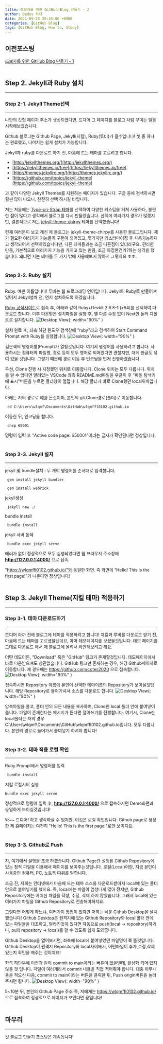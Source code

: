```yaml
---
title: 초보자를 위한 GitHub Blog 만들기 - 2
author: Dodev 하다
date: 2021-09-28 20:28:00 +0900
categories: [GitHub Blog]
tags: [GitHub Blog, How to, Study]
---
```


## 이전포스팅
[초보자를 위한 GitHub Blog 만들기 - 1](https://wlqmffl0102.github.io/posts/%EC%B4%88%EB%B3%B4%EC%9E%90%EB%A5%BC-%EC%9C%84%ED%95%9C-GitHub-Blog-%EB%A7%8C%EB%93%A4%EA%B8%B0-1/)
<br>
<br>

## Step 2.  Jekyll과 Ruby 설치
---
### Step 2-1. Jekyll Theme선택
---
나만의 깃헙 페이지 주소가 생성되었다면, 드디어 그 페이지를 블로그 처럼 꾸미는 일을 시작해보겠습니다.

Github 블로그는 Github Page, Jekyll(지킬), Ruby(루비)가 필수입니다! 셋 중 하나는 완료했고, 나머지는 쉽게 설치가 가능합니다.

Jekyll과 ruby를 다운로드 하기 전, 마음에 드는 테마를 고르려고 합니다.
-   [http://jekyllthemes.org/](http://jekyllthemes.org/)
-   [https://jekyllthemes.io/free](https://jekyllthemes.io/free)
-   [http://themes.jekyllrc.org/](http://themes.jekyllrc.org/)
-   [https://github.com/topics/jekyll-theme](https://github.com/topics/jekyll-theme)

과 같이 다양한 Jekyll Themes를 지원하는 페이지가 있습니다.
구글 등에 검색하시면 훨씬 많이 나오니, 찬찬히 선택 하시길 바랍니다.

저는 처음에는 [Type-on-Strap 테마](https://sylhare.github.io/Type-on-Strap/)를 선택하여 다양한 커스텀을 거쳐 사용하다, 불편한 점이 많다고 생각해서 블로그를 다시 만들었습니다.
선택에 여러가지 경우가 많겠지만, 결론적으로 저는 [jekyll-theme-chirpy](https://chirpy.cotes.info/) 테마를 선택했습니다!

현재 여러분이 보고 계신 제 블로그는 jekyll-theme-chirpy를 사용한 블로그입니다.
제가 필요한 여러가지 기능들이 구현이 되어있고, 몇가지만 커스터마이징 후 사용가능하다고 생각되어서 선택하였습니다만, 다른 테마들과는 조금 다른점이 있더라구요.
편리한 만큼, 기본적으로 여러가지 기능을 가지고 있는 만큼, 조금 복잡한건가?하는 생각을 했습니다. 왜냐면 저는 테마를 두 가지 밖에 사용해보지 않아서 그렇지요 ㅎㅎ.
<br>
<br>

### Step 2-2. Ruby 설치
---
Ruby. 예쁜 이름입니다! 루비는 웹 프로그래밍 언어입니다. Jekyll이 Ruby로 만들어져 있어서  Jekyll설치 전, 먼저 설치하도록 하겠습니다.

[Ruby 공식사이트](https://rubyinstaller.org/downloads/)로 접속 후, 아래와 같이 Ruby+Devkit 2.6.8-1 (x64)를 선택하여 다운로드 합니다.
이후 다운받은 설치파일을 실행 후, 별 다른 수정 없이 Next만 눌러 디폴트로 설치합니다.
![Desktop View](/assets/img/2021-09-28/1.PNG){: width="90%" } 

설치 완료 후, 좌측 하단 윈도우 검색창에 "ruby"라고 검색하여 Start Command Prompt with Ruby를 실행합니다.
![Desktop View](/assets/img/2021-09-28/2.PNG){: width="90%" } 

검은색의 명령어창(Prompt)가 열릴것입니다. 여기서 명령어를 사용하려고 합니다. 사용하시는 컴퓨터의 파일명, 경로 등이 모두 영어로 되어있다면 괜찮지만, 대게 한글도 섞여 있을 것입니다. 그렇기 때문에 경로 이동 후 인코딩을 먼저 진행하겠습니다.

우선, Clone 진행 시 지정했던 위치로 이동합니다.
Clone 위치는 모두 다릅니다. 위치를 알 수 없다면 열려있는 VSCode 좌측 README.md파일을 우클릭 후 "파일 탐색기에 표시"버튼을 누르면 폴더창이 열립니다.
해당 폴더가 바로 Clone했던 local위치입니다.

아래는 저의 경로로 예를 든것이며, 본인의 git Clone경로(폴더)로 이동합니다.
```
 cd C:\Users\wlqmf\Documents\GitHub\wlqmffl0102.github.io
```

이동한 뒤, 인코딩을 합니다. 
```
 chcp 65001
```
명령어 입력 후 "Active code page: 650001"이라는 글자가 확인된다면 정상입니다.
<br>
<br>

### Step 2-3. Jekyll 설치
---
jekyll 및 bundle설치 : 두 개의 명령어를 순서대로 입력합니다. 
```
 gem install jekyll bundler
 
 gem install webrick
```

jekyll생성
```
 jekyll new ./
```

bundle install
```
 bundle install
```
jekyll 서버 동작
```
 bundle exec jekyll serve
```

에러가 없이 정상적으로 모두 실행되었다면 웹 브라우저 주소창에 **http://127.0.0.1:4000/** 으로 접속. 

"https://wlqmffl0102.github.io/"와 동일한 화면. 즉 화면에 “Hello! This is the first page!”가 나온다면 정상입니다!
<br>
<br>

## Step 3.  Jekyll Theme(지킬 테마) 적용하기
---
### Step 3-1. 테마 다운로드하기
---
드디어 아까 전에 블로그에 테마를 적용하려고 합니다!
지킬과 루비를 다운로드 받기 전, 마음에 드는 테마를 고르셨을텐데요, 아마 데모페이지를 보셨을것입니다.
데모 페이지를 그대로 다운로드 해서 제 블로그에 올려서 확인해보려고 해요.

어떤 데모이든, "Download" 혹은 "GitHub" 링크가 존재할것입니다. 데모페이지에서 바로 다운받으셔도 상관없습니다.
GitHub 링크만 존재하는 경우, 해당 Github페이지로 이동합니다. 제 경우에는 https://github.com/cotes2020 으로 접속합니다.
![Desktop View](/assets/img/2021-09-28/3.PNG){: width="90%" } 

접속하시면 Repository 이름에 본인이 선택한 테마이름의 Repository가 보이실것입니다. 해당 Repository로 들어가셔서 소스를 다운로드 합니다.
![Desktop View](/assets/img/2021-09-28/4.PNG){: width="90%" } 

압축파일을 풀고, 폴더 안의 모든 내용을 복사하여, Clone한 local 폴더 안에 붙여넣어줍니다.
파일이 존재한다는 메시지가 뜬다면 덮어쓰기를 진행합니다.
여기서, Clone한 local폴더는 저의 경우 C:\Users\wlqmf\Documents\GitHub\wlqmffl0102.github.io입니다. 모두 다릅니다. 본인의 경로로 들어가서 붙여넣기 하셔야 합니다!
<br>
<br>

### Step 3-2. 테마 적용 로컬 확인
---
Ruby Prompt에서 명령어를 입력
```
 bundle install
```

지킬 로컬서버 실행
```
bundle exec jekyll serve
```

정상적으로 명령어 입력 후, **http://127.0.0.1:4000/** 으로 접속하시면 Demo화면과 동일하게 보이실것입니다!

와~~ 드디어! 하고 생각하실 수 있지만, 이것은 로컬 확인입니다.
Github page로 생성한 제 홈페이지는 여전히 "Hello! This is the first page!"로만 보이지요.
<br>
<br>

### Step 3-3. Github로 Push
---
자, 여기에서 설명을 조금 하겠습니다.
Github Page란 설정된 Github Repository에 있는 정적 파일을 이용해서 페이지를 보여주는것입니다.
로컬(Local)이란, 지금 본인이 사용중인 컴퓨터, PC, 노트북 따위를 말합니다.

조금 전, 저희는 인터넷에서 마음에 드는 테마 소스를 다운로드받아서 local에 있는 폴더 안으로 붙여넣기를 했지요.
즉, local에는 파일이 엄청나게 많아 졌지만, Github Repository에는 어떠한 파일을 작성, 수정, 삭제 하지 않았습니다.
그래서 local에 있는 여러가지 파일을 Github Repository로 전송해야하지요.

그렇다면 어떻게 하느냐, 여러가지 방법이 있지만 저희는 쉬운 Github Desktop을 설치했습니다!
Github Desktop은 원격지에 있는 Github Repository와 local 폴더 안에 있는 파일들을 대조하고, 달라진것이 있다면 자동으로 push(local -> repository)하거나, pull( repository -> local)를 할 수 있도록 쉽게 도와줍니다.

Github Desktop을 열어보시면, 좌측에 local에 붙여넣었던 파일명이 쭉 뜰것입니다.
Github Desktop이 원격지 Repository와 local사이에서, 어떤파일이 추가,수정,삭제됬는지 확인을 해주는 것이지요!

좌측 하단부에 이전과 같이 commit to main이라는 버튼이 있을텐데, 활성화 되어 있지 않을 것 입니다. 파일이 여러개라서 commit 내용을 직접 적어줘야 합니다.
대충 아무내용을 적으신 다음, commit to main이라는 버튼을 클릭한 뒤, Push origin버튼을 눌러주시면 됩니다.
![Desktop View](/assets/img/2021-09-28/5.PNG){: width="90%" } 

5~10분 뒤, 본인의 Github Page 주소 즉, 저에게는 https://wlqmffl0102.github.io/ 으로 접속하여 정상적으로 페이지가 보인다면 끝입니다!
<br>
<br>

## 마무리
---
깃 블로그 만들기 포스팅은 계속됩니다!
